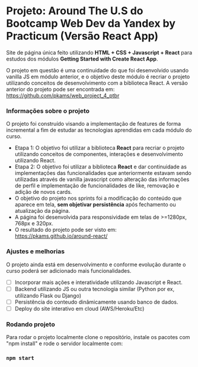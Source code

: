 # Projeto: Around The U.S do Bootcamp Web Dev da Yandex by Practicum (Versão React App)

Site de página única feito utilizando **HTML + CSS + Javascript + React** para estudos dos módulos **Getting Started with Create React App**.

O projeto em questão é uma continuidade do que foi desenvolvido usando vanilla JS em módulo anterior, e o objetivo deste módulo é recriar o projeto utilizando conceitos de desenvolvimento com a biblioteca React. A versão anterior do projeto pode ser encontrada em:
https://github.com/pkams/web_project_4_ptbr

### Informações sobre o projeto

O projeto foi construído visando a implementação de features de forma incremental a fim de estudar as tecnologias aprendidas em cada módulo do curso.

- Etapa 1: O objetivo foi utilizar a biblioteca **React** para recriar o projeto utilizando conceitos de componentes, interações e desenvolvimento utilizando React.
- Etapa 2: O objetivo foi utilizar a biblioteca **React** e dar continuidade as implementações das funcionalidades que anteriormente estavam sendo utilizadas através de vanilla javascript como alteração das informações de perfil e implementação de funcionalidades de like, removação e adição de novos cards.
- O objetivo do projeto nos sprints foi a modificação do conteúdo que aparece em tela, **sem objetivar persistência** após fechamento ou atualização da página.
- A página foi desenvolvida para responsividade em telas de >=1280px, 768px e 320px.
- O resultado do projeto pode ser visto em: https://pkams.github.io/around-react/

### Ajustes e melhorias

O projeto ainda está em desenvolvimento e conforme evolução durante o curso poderá ser adicionado mais funcionalidades.

- [ ] Incorporar mais ações e interatividade utilizando Javascript e React.
- [ ] Backend utilizando JS ou outra tecnologia similar (Python por ex, utilizando Flask ou Django)
- [ ] Persistência do conteudo dinâmicamente usando banco de dados.
- [ ] Deploy do site interativo em cloud (AWS/Heroku/Etc)

### Rodando projeto

Para rodar o projeto localmente clone o repositório, instale os pacotes com "npm install" e rode o servidor localmente com:

### `npm start`
